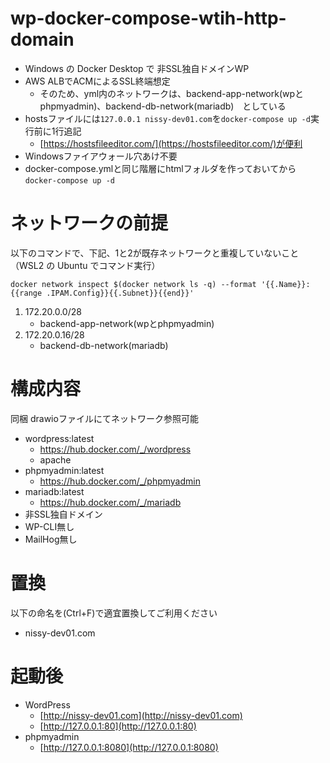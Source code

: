 # wp-docker-compose-wtih-http-domain

* Windows の Docker Desktop で 非SSL独自ドメインWP  
* AWS ALBでACMによるSSL終端想定
  * そのため、yml内のネットワークは、backend-app-network(wpとphpmyadmin)、backend-db-network(mariadb)　としている
* hostsファイルには`127.0.0.1 nissy-dev01.com`を`docker-compose up -d`実行前に1行追記
  * [https://hostsfileeditor.com/](https://hostsfileeditor.com/)が便利
* Windowsファイアウォール穴あけ不要
* docker-compose.ymlと同じ階層にhtmlフォルダを作っておいてから`docker-compose up -d`

# ネットワークの前提

以下のコマンドで、下記、1と2が既存ネットワークと重複していないこと（WSL2 の Ubuntu でコマンド実行）

```
docker network inspect $(docker network ls -q) --format '{{.Name}}: {{range .IPAM.Config}}{{.Subnet}}{{end}}'
```

1. 172.20.0.0/28
    - backend-app-network(wpとphpmyadmin)
2. 172.20.0.16/28
    - backend-db-network(mariadb)

# 構成内容
同梱 drawioファイルにてネットワーク参照可能  

* wordpress:latest
    - https://hub.docker.com/_/wordpress
    - apache
* phpmyadmin:latest
    - https://hub.docker.com/_/phpmyadmin
* mariadb:latest
    - https://hub.docker.com/_/mariadb
* 非SSL独自ドメイン
* WP-CLI無し
* MailHog無し

# 置換

以下の命名を(Ctrl+F)で適宜置換してご利用ください
* nissy-dev01.com

# 起動後

* WordPress
  * [http://nissy-dev01.com](http://nissy-dev01.com)
  * [http://127.0.0.1:80](http://127.0.0.1:80)
* phpmyadmin
  * [http://127.0.0.1:8080](http://127.0.0.1:8080)
